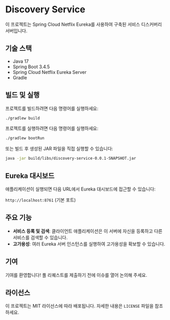 # Discovery Service

이 프로젝트는 Spring Cloud Netflix Eureka를 사용하여 구축된 서비스 디스커버리 서버입니다.

## 기술 스택

*   Java 17
*   Spring Boot 3.4.5
*   Spring Cloud Netflix Eureka Server
*   Gradle

## 빌드 및 실행

프로젝트를 빌드하려면 다음 명령어를 실행하세요:

```bash
./gradlew build
```

프로젝트를 실행하려면 다음 명령어를 실행하세요:

```bash
./gradlew bootRun
```

또는 빌드 후 생성된 JAR 파일을 직접 실행할 수 있습니다:

```bash
java -jar build/libs/discovery-service-0.0.1-SNAPSHOT.jar
```

## Eureka 대시보드

애플리케이션이 실행되면 다음 URL에서 Eureka 대시보드에 접근할 수 있습니다:

`http://localhost:8761` (기본 포트)

## 주요 기능

*   **서비스 등록 및 검색**: 클라이언트 애플리케이션은 이 서버에 자신을 등록하고 다른 서비스를 검색할 수 있습니다.
*   **고가용성**: 여러 Eureka 서버 인스턴스를 실행하여 고가용성을 확보할 수 있습니다.

## 기여

기여를 환영합니다! 풀 리퀘스트를 제출하기 전에 이슈를 열어 논의해 주세요.

## 라이선스

이 프로젝트는 MIT 라이선스에 따라 배포됩니다. 자세한 내용은 `LICENSE` 파일을 참조하세요.
